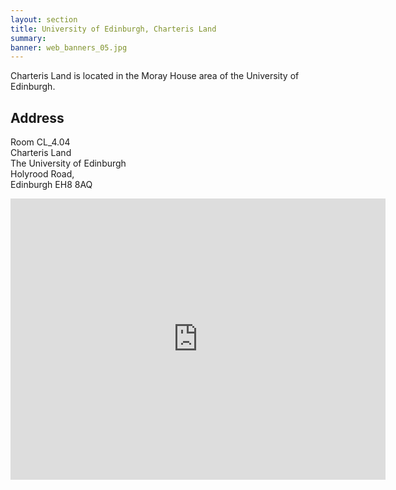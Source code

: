 ```yaml
---
layout: section
title: University of Edinburgh, Charteris Land
summary: 
banner: web_banners_05.jpg
---
```




Charteris Land is located in the Moray House area of the University of Edinburgh.



## Address

Room CL_4.04<br/>
Charteris Land<br/>
The University of Edinburgh<br/>
Holyrood Road, <br/>
Edinburgh EH8 8AQ

<iframe src="https://www.google.com/maps/embed?pb=!1m18!1m12!1m3!1d2233.955108949454!2d-3.183484923079272!3d55.95014997315797!2m3!1f0!2f0!3f0!3m2!1i1024!2i768!4f13.1!3m3!1m2!1s0x4887c787d3359cdd%3A0xf9a36f424099c4f!2sCharteris%20Land%2C%20The%20University%20of%20Edinburgh!5e0!3m2!1sen!2suk!4v1708609660695!5m2!1sen!2suk" width="600" height="450" style="border:0;" allowfullscreen="" loading="lazy" referrerpolicy="no-referrer-when-downgrade"></iframe>

